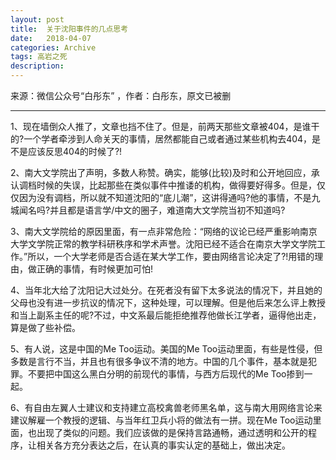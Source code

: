 ```yaml
---
layout: post
title:  关于沈阳事件的几点思考
date:   2018-04-07
categories: Archive
tags: 高岩之死
description:
---
```


来源：微信公众号“白彤东” ，作者：白彤东，原文已被删

---

1、现在墙倒众人推了，文章也挡不住了。但是，前两天那些文章被404，是谁干的?一个学者牵涉到人命关天的事情，居然都能自己或者通过某些机构去404，是不是应该反思404的时候了?!

2、南大文学院出了声明，多数人称赞。确实，能够(比较)及时和公开地回应，承认调档时候的失误，比起那些在类似事件中推诿的机构，做得要好得多。但是，仅仅因为没有调档，所以就不知道沈阳的“底儿潮”，这讲得通吗?他的事情，不是九城闻名吗?并且都是语言学/中文的圈子，难道南大文学院当初不知道吗?

3、南大文学院给的原因里面，有一点非常危险：“网络的议论已经严重影响南京大学文学院正常的教学科研秩序和学术声誉。沈阳已经不适合在南京大学文学院工作。”所以，一个大学老师是否合适在某大学工作，要由网络言论决定了?!用错的理由，做正确的事情，有时候更加可怕!

4、当年北大给了沈阳记大过处分。在死者没有留下太多说法的情况下，并且她的父母也没有进一步抗议的情况下，这种处理，可以理解。但是他后来怎么评上教授和当上副系主任的呢?不过，中文系最后能拒绝推荐他做长江学者，逼得他出走，算是做了些补偿。

5、有人说，这是中国的Me Too运动。美国的Me Too运动里面，有些是性侵，但多数是言行不当，并且也有很多争议不清的地方。中国的几个事件，基本就是犯罪。不要把中国这么黑白分明的前现代的事情，与西方后现代的Me Too掺到一起。

6、有自由左翼人士建议和支持建立高校禽兽老师黑名单，这与南大用网络言论来建议解雇一个教授的逻辑、与当年红卫兵小将的做法有一拼。现在Me Too运动里面，也出现了类似的问题。我们应该做的是保持言路通畅，通过透明和公开的程序，让相关各方充分表达之后，在认真的事实认定的基础上，做出决定。

